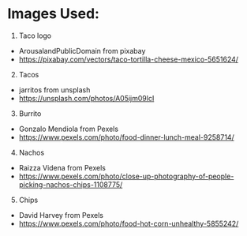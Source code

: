 # Images Used:

1. Taco logo
- ArousalandPublicDomain from pixabay
- https://pixabay.com/vectors/taco-tortilla-cheese-mexico-5651624/

2. Tacos
- jarritos from unsplash
- https://unsplash.com/photos/A05ijm09lcI


3. Burrito
- Gonzalo Mendiola from Pexels
- https://www.pexels.com/photo/food-dinner-lunch-meal-9258714/

4. Nachos
- Raizza Videna from Pexels
- https://www.pexels.com/photo/close-up-photography-of-people-picking-nachos-chips-1108775/

5. Chips
- David Harvey from Pexels
- https://www.pexels.com/photo/food-hot-corn-unhealthy-5855242/
